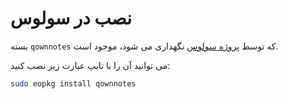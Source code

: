 # نصب در سولوس

بسته `qownnotes` که توسط [پروژه سولوس](https://getsol.us/) نگهداری می شود، موجود است.

می توانید آن را با تایپ عبارت زیر نصب کنید:

```bash
sudo eopkg install qownnotes
```
